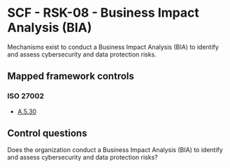 # SCF - RSK-08 - Business Impact Analysis (BIA)
Mechanisms exist to conduct a Business Impact Analysis (BIA) to identify and assess cybersecurity and data protection risks.
## Mapped framework controls
### ISO 27002
- [A.5.30](../iso27002/a-5.md#a530)
  
## Control questions
Does the organization conduct a Business Impact Analysis (BIA) to identify and assess cybersecurity and data protection risks?
  